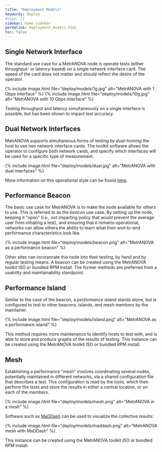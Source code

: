 ```yaml
---
title: "Deployment Models"
keywords: deploy
#tags: []
sidebar: home_sidebar
permalink: deployment_models.html
toc: false
---
```


## Single Network Interface

The standard use case for a MetrANOVA node is operate tests (either
throughput- or latency-based) on a single network interface card.  The
speed of the card does not matter and should reflect the desire of the
operator.

{% include image.html file="deploy/models/1g.jpg" alt="MetrANOVA with 1 Gbps interface" %}
{% include image.html file="deploy/models/10g.jpg" alt="MetrANOVA with 10 Gbps interface" %}

Testing throughput and latency simultaneously on a single interface is
possible, but has been shown to impact test accuracy.


## Dual Network Interfaces

MetrANOVA supports simultaneous forms of testing by *dual-homing* the
host to use two network interface cards.  The toolkit software allows
the operator to configure both network cards, and specify which
interfaces will be used for a specific type of measurement.

{% include image.html file="deploy/models/dual.jpg" alt="MetrANOVA with dual interfaces" %}

More information on this operational style can be found
[here](http://docs.metranova.org/manage_dual_xface.html).


## Performance Beacon

The basic use case for MetrANOVA is to make the node available for
others to use.  This is referred to as the _beacon_ use case.  By
setting up the node, keeping it "open" (i.e., not imparting policy
that would prevent the average user from initiating a test), and
ensuring that it remains operational, networks can allow others the
ability to learn what their end-to-end performance characteristics
look like.

{% include image.html file="deploy/models/beacon.png" alt="MetrANOVA as a performance beacon" %}

Other sites can incorporate this node into their testing, by hand and
by regular testing means.  A beacon can be created using the MetrANOVA
toolkit ISO or bundled RPM install.  The former methods are preferred
from a usability and maintainability standpoint.


## Performance Island

Similar to the case of the beacon, a _performance island_ stands
alone, but is configured to test to other beacons, islands, and mesh
members by the maintainer.

{% include image.html file="deploy/models/island.png" alt="MetrANOVA as a performance island" %}

This method requires more maintenance to identify hosts to test with,
and is able to store and produce graphs of the results of testing.
This instance can be created using the MetrANOVA toolkit ISO or
bundled RPM install.


## Mesh

Establishing a performance "mesh" involves coordinating several nodes,
potentially maintained in different networks, via a shared
configuration file that describes a test.  This configuration is read
by the tools, which then perform the tests and store the results in
either a central location, or on each of the members.

{% include image.html file="deploy/models/mesh.png" alt="MetrANOVA in a mesh" %}

Software such as
[MaDDash](https://docs.metranova.org/maddash_intro.html) can be used
to visualize the collective results:

{% include image.html file="deploy/models/maddash.png" alt="MetrANOVA mesh with MaDDash" %}

This instance can be created using the MetrANOVA toolkit ISO or bundled
RPM install.
